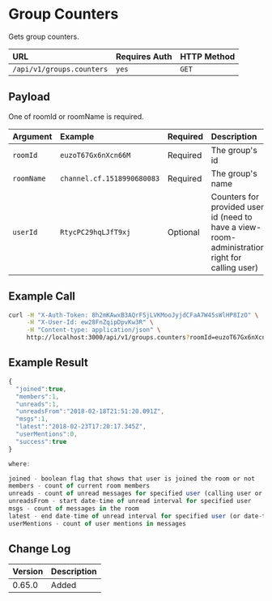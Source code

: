# Group Counters

Gets group counters.

| URL | Requires Auth | HTTP Method |
| :--- | :--- | :--- |
| `/api/v1/groups.counters` | `yes` | `GET` |

## Payload

One of roomId or roomName is required.

| Argument | Example | Required | Description |
| :--- | :--- | :--- | :--- |
| `roomId` | `euzoT67Gx6nXcn66M` | Required | The group's id |
| `roomName` | `channel.cf.1518990680083` | Required | The group's name |
| `userId` | `RtycPC29hqLJfT9xj` | Optional | Counters for provided user id \(need to have a view-room-administration right for calling user\) |

## Example Call

```bash
curl -H "X-Auth-Token: 8h2mKAwxB3AQrFSjLVKMooJyjdCFaA7W45sWlHP8IzO" \
     -H "X-User-Id: ew28FnZqipDpvKw3R" \
     -H "Content-type: application/json" \
     http://localhost:3000/api/v1/groups.counters?roomId=euzoT67Gx6nXcn66M
```

## Example Result

```javascript
{
  "joined":true,
  "members":1,
  "unreads":1,
  "unreadsFrom":"2018-02-18T21:51:20.091Z",
  "msgs":1,
  "latest":"2018-02-23T17:20:17.345Z",
  "userMentions":0,
  "success":true
}

where:

joined - boolean flag that shows that user is joined the room or not
members - count of current room members
unreads - count of unread messages for specified user (calling user or provided userId)
unreadsFrom - start date-time of unread interval for specified user
msgs - count of messages in the room
latest - end date-time of unread interval for specified user (or date-time of last posted message)
userMentions - count of user mentions in messages
```

## Change Log

| Version | Description |
| :--- | :--- |
| 0.65.0 | Added |


